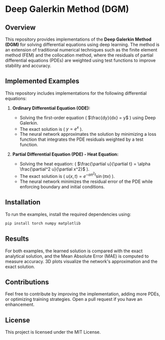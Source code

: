 # Deep Galerkin Method (DGM)

## Overview
This repository provides implementations of the **Deep Galerkin Method (DGM)** for solving differential equations using deep learning. The method is an extension of traditional numerical techniques such as the finite element method (FEM) and the collocation method, where the residuals of partial differential equations (PDEs) are weighted using test functions to improve stability and accuracy.

## Implemented Examples
This repository includes implementations for the following differential equations:

1. **Ordinary Differential Equation (ODE):**
   - Solving the first-order equation \( $\frac{dy}{dx} = y$ \) using Deep Galerkin.
   - The exact solution is \( $y = e^x$ \).
   - The neural network approximates the solution by minimizing a loss function that integrates the PDE residuals weighted by a test function.

2. **Partial Differential Equation (PDE) - Heat Equation:**
   - Solving the heat equation: \( $\frac{\partial u}{\partial t} = \alpha \frac{\partial^2 u}{\partial x^2}$ \).
   - The exact solution is \( $u(x,t) = e^{-\alpha \pi^2 t} \sin(\pi x)$ \).
   - The neural network minimizes the residual error of the PDE while enforcing boundary and initial conditions.

## Installation
To run the examples, install the required dependencies using:
```sh
pip install torch numpy matplotlib
```

## Results
For both examples, the learned solution is compared with the exact analytical solution, and the Mean Absolute Error (MAE) is computed to measure accuracy. 3D plots visualize the network's approximation and the exact solution.

## Contributions
Feel free to contribute by improving the implementation, adding more PDEs, or optimizing training strategies. Open a pull request if you have an enhancement.

## License
This project is licensed under the MIT License.
